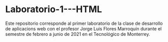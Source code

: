 # Laboratorio-1---HTML
Este repositorio corresponde al primer laboratorio de la clase de desarrollo de aplicacions web con el profesor Jorge Luis Flores Marroquín durante el semestre de febrero a junio de 2021 en el Tecnológico de Monterrey.

